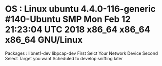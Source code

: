 # OS : Linux ubuntu 4.4.0-116-generic #140-Ubuntu SMP Mon Feb 12 21:23:04 UTC 2018 x86_64 x86_64 x86_64 GNU/Linux
Packages : libnet1-dev libpcap-dev
First Selct Your Network Device
Second Select Target you want
Scheduled to develop sniffing later
